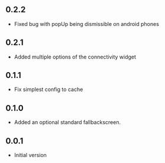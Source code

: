 ## 0.2.2

* Fixed bug with popUp being dismissible on android phones

## 0.2.1

* Added multiple options of the connectivity widget

## 0.1.1

* Fix simplest config to cache

## 0.1.0

* Added an optional standard fallbackscreen.

## 0.0.1

* Initial version

